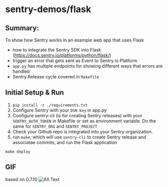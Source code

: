 # sentry-demos/flask

## Summary:
To show how Sentry works in an example web app that uses Flask
- how to integrate the Sentry SDK into Flask (https://docs.sentry.io/platforms/python/flask/)
- trigger an error that gets sent as Event to Sentry.io Platform
- `app.py` has multiple endpoints for showing different ways that errors are handled
- Sentry Release cycle covered in `Makefile`

## Initial Setup & Run
1. `pip install -r ./requirements.txt`
2. Configure Sentry with your `DSN key` in app.py
3. Configure sentry-cli (is for creating Sentry releases) with your `SENTRY_AUTH_TOKEN` in Makefile or set as environment variable. Do the same for `SENTRY_ORG` and `SENTRY_PROJECT`
4. Check your Github repo is integrated into your Sentry organization.
5. run `make`, which will use `sentry-cli` to create Sentry release and associatae commits, and run the Flask application
```
make deploy
```

## GIF
based on 0.7.10
![Alt Text](flask-demo.gif)
